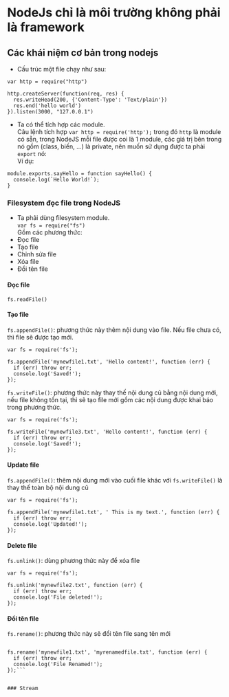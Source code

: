 # NodeJs chỉ là môi trường không phải là framework


## Các khái niệm cơ bản trong nodejs

+ Cấu trúc một file chạy như sau:  
```
var http = require("http")

http.createServer(function(req, res) {
  res.writeHead(200, {'Content-Type': 'Text/plain'})
  res.end('hello world')
}).listen(3000, "127.0.0.1")
```  
+ Ta có thể tích hợp các module.  
Câu lệnh tích hợp `var http = require('http');` trong đó `http` là module có sẵn, trong NodeJS mỗi file được coi là 1 module, các giá trị bên trong nó gồm (class, biến, ...) là private, nên muốn sử dụng được ta phải `export` nó:  
Ví dụ:  
```
module.exports.sayHello = function sayHello() {
  console.log(`Hello World!`);
}
```  
### Filesystem đọc file trong NodeJS
+ Ta phải dùng filesystem module.  
`var fs = require("fs")`  
Gồm các phương thức:  
+ Đọc file 
+ Tạo file 
+ Chỉnh sửa file
+ Xóa file
+ Đổi tên file

#### Đọc file
`fs.readFile()`  
#### Tạo file
`fs.appendFile()`: phương thức này thêm nội dung vào file. Nếu file chưa có, thì file sẽ được tạo mới.  
```
var fs = require('fs');

fs.appendFile('mynewfile1.txt', 'Hello content!', function (err) {
  if (err) throw err;
  console.log('Saved!');
});
```  
`fs.writeFile()`: phương thức này thay thế nội dung cũ bằng nội dung mới, nếu file không tồn tại, thì sẽ tạo file mới gồm các nội dung được khai báo trong phương thức.  
```
var fs = require('fs');

fs.writeFile('mynewfile3.txt', 'Hello content!', function (err) {
  if (err) throw err;
  console.log('Saved!');
});
```  
#### Update file
`fs.appendFile()`: thêm nội dung mới vào cuối file khác với `fs.writeFile()` là thay thế toàn bộ nội dung cũ  
```
var fs = require('fs');

fs.appendFile('mynewfile1.txt', ' This is my text.', function (err) {
  if (err) throw err;
  console.log('Updated!');
});
```  
#### Delete file
`fs.unlink()`: dùng phương thức này để xóa file  
```
var fs = require('fs');

fs.unlink('mynewfile2.txt', function (err) {
  if (err) throw err;
  console.log('File deleted!');
});
```  
#### Đổi tên file
`fs.rename()`: phương thức này sẽ đổi tên file sang tên mới  
```var fs = require('fs');

fs.rename('mynewfile1.txt', 'myrenamedfile.txt', function (err) {
  if (err) throw err;
  console.log('File Renamed!');
});```  


### Stream

